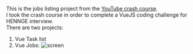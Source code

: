 This is the jobs listing project from the [YouTube crash course](https://www.youtube.com/watch?v=VeNfHj6MhgA).
<br>
I took the crash course in order to complete a VueJS coding challenge for HENNGE interview. 
<br>
There are two projects:
1. Vue Task list
2. Vue Jobs:
![screen](https://github.com/user-attachments/assets/47def869-4824-425e-9fe5-ed4d8dca0c7a)
